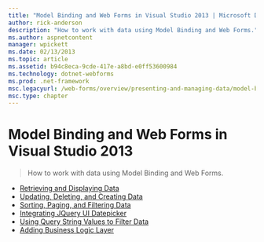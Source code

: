```yaml
---
title: "Model Binding and Web Forms in Visual Studio 2013 | Microsoft Docs"
author: rick-anderson
description: "How to work with data using Model Binding and Web Forms."
ms.author: aspnetcontent
manager: wpickett
ms.date: 02/13/2013
ms.topic: article
ms.assetid: b94c8eca-9cde-417e-a8bd-e0ff53600984
ms.technology: dotnet-webforms
ms.prod: .net-framework
msc.legacyurl: /web-forms/overview/presenting-and-managing-data/model-binding
msc.type: chapter
---
```

Model Binding and Web Forms in Visual Studio 2013
====================
> How to work with data using Model Binding and Web Forms.


- [Retrieving and Displaying Data](retrieving-data.md)
- [Updating, Deleting, and Creating Data](updating-deleting-and-creating-data.md)
- [Sorting, Paging, and Filtering Data](sorting-paging-and-filtering-data.md)
- [Integrating JQuery UI Datepicker](integrating-jquery-ui.md)
- [Using Query String Values to Filter Data](using-query-string-values-to-retrieve-data.md)
- [Adding Business Logic Layer](adding-business-logic-layer.md)